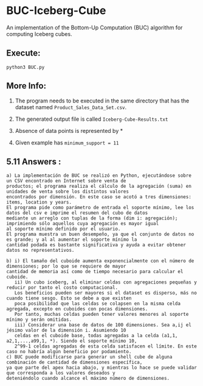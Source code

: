 # BUC-Iceberg-Cube
An implementation of the Bottom-Up Computation (BUC) algorithm for computing Iceberg cubes.

## Execute:
`python3 BUC.py`

## More Info:
1. The program needs to be executed in the same directory that has the dataset
named `Product_Sales_Data_Set.csv`.

2. The generated output file is called `Iceberg-Cube-Results.txt`

3. Absence of data points is represented by *

4. Given example has `minimum_support = 11`


## 5.11 Answers :
    a) La implementación de BUC se realizó en Python, ejecutándose sobre un CSV encontrado en Internet sobre venta de 
    productos; el programa realiza el cálculo de la agregación (suma) en unidades de venta sobre los distintos valores
    encontrados por dimensión. En este caso se acotó a tres dimensiones: items, location y years.
    El programa pide como parámetro de entrada el soporte mínimo, lee los datos del csv e imprime el resumen del cubo de datos
    mediante un arreglo con tuplas de la forma (dim i: agregación); imprimiendo sólo aquellos cuya agregación es mayor igual
    al soporte mínimo definido por el usuario.
    El programa muestra un buen desempeño, ya que el conjunto de datos no es grande; y al al aumentar el soporte mínimo la 
    cantidad podada es bastante significativa y ayuda a evitar obtener datos no representativos.

    b) i) El tamaño del cuboide aumenta exponencialmente con el número de dimensiones; por lo que se requiere de mayor
    cantidad de memoria así como de tiempo necesario para calcular el cuboide.
       ii) Un cubo iceberg, al eliminar celdas con agregaciones pequeñas y reducir por tanto el costo computacional. 
       Los beneficios pueden ser mayores si el dataset es disperso, más no cuando tiene sesgo. Esto se debe a que existen 
       poca posibilidad que las celdas se colapsen en la misma celda agregada, excepto en cuboides con pocas dimensiones. 
       Por tanto, muchas celdas pueden tener valores menores al soporte mínimo y serán omitidas.
       iii) Considerar una base de datos de 100 dimensiones. Sea a,ij el jésimo valor de la dimensión i. Asumiendo 10 
       celdas en el cuboide base, todas agregadas a la celda (a1,1, a2,1,...,a99,1, *). Siendo el soporte mínimo 10, 
       2^99-1 celdas agregadas de esta celda satisfacen el límite. En este caso no habría algún beneficio por podamiento.
    c) BUC puede modificarse para generar un shell cube de alguna combinación de cantidad de dimensiones específica, 
    ya que parte del apex hacia abajo, y mientras lo hace se puede validar que corresponda a los valores deseados y
    deteniéndolo cuando alcance el máximo número de dimensiones.
